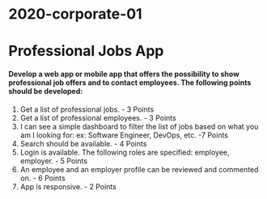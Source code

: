 # 2020-corporate-01

# Professional Jobs App

#### Develop a web app or mobile app that offers the possibility to show professional job offers and to contact employees. The following points should be developed:

1. Get a list of professional jobs. - 3 Points
2. Get a list of professional employees. - 3 Points
3. I can see a simple dashboard to filter the list of jobs based on what you am I looking for: ex: Software Engineer, DevOps, etc. -7 Points
4. Search should be available. - 4 Points
5. Login is available. The following roles are specified: employee, employer. - 5 Points
6. An employee and an employer profile can be reviewed and commented on. - 6 Points
7. App is responsive. - 2 Points
